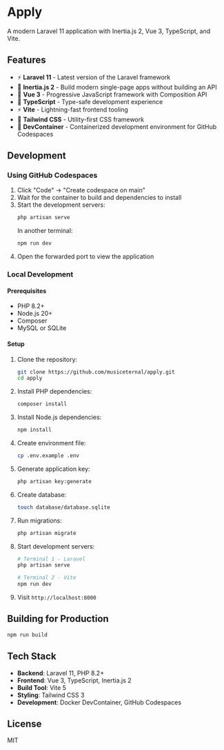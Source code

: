 # Apply

A modern Laravel 11 application with Inertia.js 2, Vue 3, TypeScript, and Vite.

## Features

- ⚡ **Laravel 11** - Latest version of the Laravel framework
- 🚀 **Inertia.js 2** - Build modern single-page apps without building an API
- 💚 **Vue 3** - Progressive JavaScript framework with Composition API
- 📘 **TypeScript** - Type-safe development experience
- ⚡ **Vite** - Lightning-fast frontend tooling
- 🎨 **Tailwind CSS** - Utility-first CSS framework
- 🐳 **DevContainer** - Containerized development environment for GitHub Codespaces

## Development

### Using GitHub Codespaces

1. Click "Code" → "Create codespace on main"
2. Wait for the container to build and dependencies to install
3. Start the development servers:
   ```bash
   php artisan serve
   ```
   In another terminal:
   ```bash
   npm run dev
   ```
4. Open the forwarded port to view the application

### Local Development

#### Prerequisites

- PHP 8.2+
- Node.js 20+
- Composer
- MySQL or SQLite

#### Setup

1. Clone the repository:
   ```bash
   git clone https://github.com/musiceternal/apply.git
   cd apply
   ```

2. Install PHP dependencies:
   ```bash
   composer install
   ```

3. Install Node.js dependencies:
   ```bash
   npm install
   ```

4. Create environment file:
   ```bash
   cp .env.example .env
   ```

5. Generate application key:
   ```bash
   php artisan key:generate
   ```

6. Create database:
   ```bash
   touch database/database.sqlite
   ```

7. Run migrations:
   ```bash
   php artisan migrate
   ```

8. Start development servers:
   ```bash
   # Terminal 1 - Laravel
   php artisan serve
   
   # Terminal 2 - Vite
   npm run dev
   ```

9. Visit `http://localhost:8000`

## Building for Production

```bash
npm run build
```

## Tech Stack

- **Backend**: Laravel 11, PHP 8.2+
- **Frontend**: Vue 3, TypeScript, Inertia.js 2
- **Build Tool**: Vite 5
- **Styling**: Tailwind CSS 3
- **Development**: Docker DevContainer, GitHub Codespaces

## License

MIT